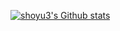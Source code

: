 [![shoyu3's Github stats](https://github-readme-stats.vercel.app/api?username=shoyu3&show_icons=true&bg_color=A0f0b0&theme=gruvbox&hide_border=true)](https://github.com/shoyu3)

<!--
**shoyu3/shoyu3** is a ✨ _special_ ✨ repository because its `README.md` (this file) appears on your GitHub profile.

Here are some ideas to get you started:

- 🔭 I’m currently working on ...
- 🌱 I’m currently learning ...
- 👯 I’m looking to collaborate on ...
- 🤔 I’m looking for help with ...
- 💬 Ask me about ...
- 📫 How to reach me: ...
- 😄 Pronouns: ...
- ⚡ Fun fact: ...
-->
